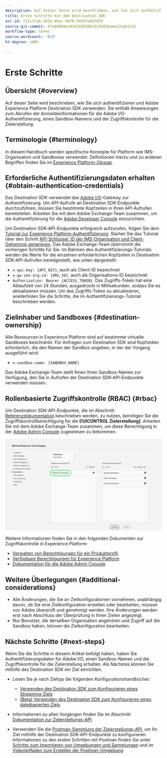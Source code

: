 ```yaml
---
description: Auf dieser Seite wird beschrieben, wie Sie sich authentifizieren und Adobe Experience Platform Destination SDK verwenden. Sie enthält Anweisungen zum Abrufen der Anmeldeinformationen für die Adobe I/O-Authentifizierung, eines Sandbox-Namens und der Zugriffskontrolle für die Zielerstellung.
title: Erste Schritte mit dem Destination SDK
exl-id: f22c37a8-202d-49ac-9af0-545dfa9af8fd
source-git-commit: 47a94b00e141b24203b01dc93834aee13aa6113c
workflow-type: tm+mt
source-wordcount: '613'
ht-degree: 100%

---
```


# Erste Schritte

## Übersicht {#overview}

Auf dieser Seite wird beschrieben, wie Sie sich authentifizieren und Adobe Experience Platform Destination SDK verwenden. Sie enthält Anweisungen zum Abrufen der Anmeldeinformationen für die Adobe I/O-Authentifizierung, eines Sandbox-Namens und der Zugriffskontrolle für die Zielerstellung.

## Terminologie {#terminology}

In diesem Handbuch werden spezifische Konzepte für Platform wie IMS-Organisation und Sandboxes verwendet. Definitionen hierzu und zu anderen Begriffen finden Sie im [Experience Platform-Glossar](https://experienceleague.adobe.com/docs/experience-platform/landing/glossary.html?lang=de).

## Erforderliche Authentifizierungsdaten erhalten {#obtain-authentication-credentials}

Das Destination SDK verwendet das [Adobe I/O](https://www.adobe.io/)-Gateway zur Authentifizierung. Um API-Aufrufe an Destination SDK-Endpunkte durchzuführen, müssen Sie bestimmte Kopfzeilen in Ihren API-Aufrufen bereitstellen. Arbeiten Sie mit dem Adobe Exchange-Team zusammen, um die Authentifizierung für die [Adobe Developer Console](https://developer.adobe.com/console) einzurichten.

Um Destination SDK-API-Endpunkte erfolgreich aufzurufen, folgen Sie dem [Tutorial zur Experience Platform-Authentifizierung](https://experienceleague.adobe.com/docs/experience-platform/landing/platform-apis/api-authentication.html?lang=de). Starten Sie das Tutorial über den Schritt [API-Schlüssel, ID der IMS-Organisation und Client-Geheimnis generieren](https://experienceleague.adobe.com/docs/experience-platform/landing/platform-apis/api-authentication.html?lang=de#api-ims-secret). Das Adobe Exchange-Team übernimmt die vorherigen Schritte für Sie. Im Rahmen des Authentifizierungs-Tutorials werden die Werte für die einzelnen erforderlichen Kopfzeilen in Destination SDK-API-Aufrufen bereitgestellt, wie unten dargestellt:

* `x-api-key: {API_KEY}`, auch als Client-ID bezeichnet
* `x-gw-ims-org-id: {ORG_ID}`, auch als Organisations-ID bezeichnet
* `Authorization: Bearer {ACCESS_TOKEN}`. Das Zugriffs-Token hat eine Ablaufzeit von 24 Stunden, ausgedrückt in Millisekunden, sodass Sie es aktualisieren müssen. Um das Zugriffs-Token zu aktualisieren, wiederholen Sie die Schritte, die im Authentifizierungs-Tutorial beschrieben werden.

<!--

### Obtain `Authorization: Bearer {ACCESS_TOKEN}`

To obtain the `{ACCESS_TOKEN}`, you must generate a JWT token and exchange it for the access token. Follow the steps below:

1. Follow the instructions in the [Generate JWT section](https://www.adobe.io/apis/experienceplatform/console/docs.html#!AdobeDocs/adobeio-console/master/credentials.md) in the credentials guide.
2. Follow the instructions in [Step 3: try it](https://www.adobe.io/authentication/auth-methods.html#!AdobeDocs/adobeio-auth/master/AuthenticationOverview/ServiceAccountIntegration.md) in the Service account connection guide.

You now have the required authentication headers `x-api-key: {API_KEY}`, `x-gw-ims-org-id: {ORG_ID}`, and `Authorization: Bearer {ACCESS_TOKEN}`.

>[!NOTE]
>
>The access token has an expiration time of 24 hours, expressed in milliseconds, so you will have to refresh it. To refresh the access token, repeat the steps outlined in this section.

-->

## Zielinhaber und Sandboxes {#destination-ownership}

Alle Ressourcen in Experience Platform sind auf bestimmte virtuelle Sandboxes beschränkt. Für Anfragen zum Destination SDK sind Kopfzeilen erforderlich, die den Namen der Sandbox angeben, in der der Vorgang ausgeführt wird:

* `x-sandbox-name: {SANDBOX_NAME}`

Das Adobe Exchange-Team stellt Ihnen Ihren Sandbox-Namen zur Verfügung, den Sie in Aufrufen der Destination SDK-API-Endpunkte verwenden müssen.

## Rollenbasierte Zugriffskontrolle (RBAC) {#rbac}

Um Destination SDK-API-Endpunkte, die im Abschnitt [Referenzdokumentation](./configuration-options.md) beschrieben werden, zu nutzen, benötigen Sie die Zugriffskontrollberechtigung für die **[!UICONTROL Zielerstellung]**. Arbeiten Sie mit dem Adobe Exchange-Team zusammen, um diese Berechtigung in der [Adobe Admin Console](https://adminconsole.adobe.com/) zugewiesen zu bekommen.

![Berechtigung zur Zielerstellung](./assets/destination-authoring-permission.png)

Weitere Informationen finden Sie in den folgenden Dokumenten zur Zugriffskontrolle in Experience Platform:

* [Verwalten von Berechtigungen für ein Produktprofil](/help/access-control/ui/permissions.md)
* [Verfügbare Berechtigungen für Experience Platform](/help/access-control/home.md#permissions)
* [Dokumentation für die Adobe Admin Console](https://helpx.adobe.com/de/enterprise/using/admin-console.html)

## Weitere Überlegungen {#additional-considerations}

* Alle Änderungen, die Sie an Zielkonfigurationen vornehmen, unabhängig davon, ob Sie eine Zielkonfiguration erstellen oder bearbeiten, müssen von Adobe überprüft und genehmigt werden. Ihre Änderungen werden erst nach Abschluss der Überprüfung in Ihren Zielen angezeigt.
* Nur Benutzer, die derselben Organisation angehören und Zugriff auf die Sandbox haben, können die Zielkonfiguration bearbeiten.

## Nächste Schritte {#next-steps}

Wenn Sie die Schritte in diesem Artikel befolgt haben, haben Sie Authentifizierungsdaten für Adobe I/O, einen Sandbox-Namen und die Zugriffskontrolle für die Zielerstellung erhalten. Als Nächstes können Sie mithilfe des Destination SDK ein Ziel einrichten.

* Lesen Sie je nach Zieltyp die folgenden Konfigurationshandbücher:

   * [Verwenden des Destination SDK zum Konfigurieren eines Streaming-Ziels](./configure-destination-instructions.md)
   * [(Beta) Verwenden des Destination SDK zum Konfigurieren eines dateibasierten Ziels](./configure-file-based-destination-instructions.md)

* Informationen zu allen Vorgängen finden Sie im Abschnitt [Dokumentation zur Zielerstellungs-API](https://www.adobe.io/experience-platform-apis/references/destination-authoring/).
* Verwenden Sie die [Postman-Sammlung der Zielerstellungs-API](https://github.com/adobe/experience-platform-postman-samples/blob/master/apis/experience-platform/Destination%20Authoring%20API.postman_collection.json), um Ihr Ziel mithilfe der Destination SDK-API-Endpunkte zu konfigurieren. Informationen zu den ersten Schritten mit Postman finden Sie unter [Schritte zum Importieren von Umgebungen und Sammlungen](https://learning.postman.com/docs/getting-started/importing-and-exporting-data/) und im [Videoleitfaden zum Erstellen der Postman-Umgebung](https://video.tv.adobe.com/v/28832).

